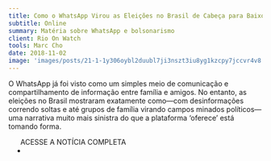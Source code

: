 ```yaml
---
title: Como o WhatsApp Virou as Eleições no Brasil de Cabeça para Baixo - Um Relatório de Autópsia
subtitle: Online
summary: Matéria sobre WhatsApp e bolsonarismo
client: Rio On Watch
tools: Marc Cho
date: 2018-11-02
image: 'images/posts/21-1-1y306oybl2duubl7ji3nszt3iu8yg1kzcpy7jccvr4v8.png'
---
```


O WhatsApp já foi visto como um simples meio de comunicação e compartilhamento de informação entre família e amigos. No entanto, as eleições no Brasil mostraram exatamente como—com desinformações correndo soltas e até grupos de família virando campos minados políticos—uma narrativa muito mais sinistra do que a plataforma ‘oferece’ está tomando forma.

<div class="post__share"><ul class="share__list list-reset">ACESSE A NOTÍCIA COMPLETA<li class="share__item" style="margin-left: 10px"><a class="share__link share__facebook" style="background: #fa5657" href="http://rioonwatch.org.br/?p=37295" 
onclick=window.open(this.href, 'pop-up', 'left=20,top=20,width=500,height=500,toolbar=1,resizable=0'); return false;" title="Link" rel="nofollow"><i class="fa-solid fa-link"></i></a></li></ul></div>
<!-- <div class="gallery-box"><div class="gallery"><img src="/clipping/images/example-1.jpg" loading="lazy" alt="Project"><img src="/clipping/images/example-2.jpg" loading="lazy" alt="Project"></div><em>Gallery / <a href="https://www.freepik.com/" target="_blank">Freepic</a></em></div> -->
